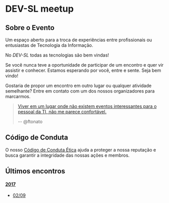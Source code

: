 # DEV-SL meetup

## Sobre o Evento

Um espaço aberto para a troca de experiências entre profissionais ou entusiastas de Tecnologia da Informação.

No _DEV-SL_ todas as tecnologias são bem vindas!

Se você nunca teve a oportunidade de participar de um encontro e quer vir assistir e conhecer. Estamos esperando por você, entre e sente. Seja bem vindo!

Gostaria de propor um encontro em outro lugar ou qualquer atividade semelhante? Entre em contato com um dos nossos organizadores para marcarmos.

> [Viver em um lugar onde não existem eventos interessantes para o pessoal da TI, não me parece confortável.](https://twitter.com/ftonato/status/902599747785117697)  
>
> -- @ftonato

## Código de Conduta

O nosso [Código de Conduta Ética](codigo-de-conduta.md) ajuda a proteger a nossa reputação e busca garantir a integridade das nossas ações e membros.

## Últimos encontros

#### [2017](2017/README.md)
- [02/09](2017/02-09.md)
